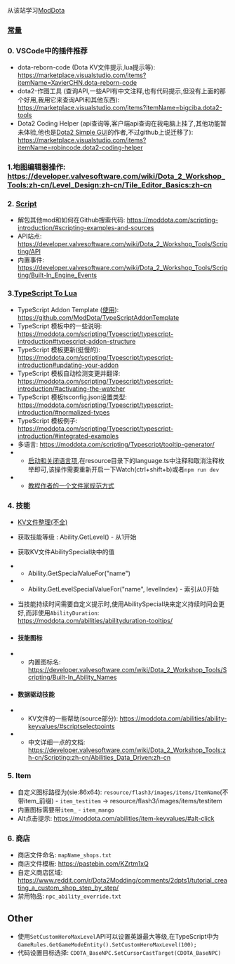 从该站学习[ModDota](https://moddota.com/)

### [常量](https://developer.valvesoftware.com/wiki/Dota_2_Workshop_Tools/Scripting/API#Constants)

### 0. VSCode中的插件推荐

- dota-reborn-code (Dota KV文件提示,lua提示等): https://marketplace.visualstudio.com/items?itemName=XavierCHN.dota-reborn-code
- dota2-作图工具 (查询API,一些API有中文注释,也有代码提示,但没有上面的那个好用,我用它来查询API和其他东西): https://marketplace.visualstudio.com/items?itemName=bigciba.dota2-tools
- Dota2 Coding Helper (api查询等,客户端api查询在我电脑上挂了,其他功能暂未体验,他也是[Dota2 Simple GUI](https://marketplace.visualstudio.com/items?itemName=robincode.dota2-simple-gui)的作者,不过github上说迁移了): https://marketplace.visualstudio.com/items?itemName=robincode.dota2-coding-helper


### 1.地图编辑器操作: https://developer.valvesoftware.com/wiki/Dota_2_Workshop_Tools:zh-cn/Level_Design:zh-cn/Tile_Editor_Basics:zh-cn

### 2. [Script](https://moddota.com/scripting-introduction/)
  
  - 解包其他mod和如何在Github搜索代码: https://moddota.com/scripting-introduction/#scripting-examples-and-sources
  - API站点: https://developer.valvesoftware.com/wiki/Dota_2_Workshop_Tools/Scripting/API
  - 内置事件: https://developer.valvesoftware.com/wiki/Dota_2_Workshop_Tools/Scripting/Built-In_Engine_Events
  

### 3.[TypeScript To Lua](https://moddota.com/scripting/Typescript/typescript-introduction)
  
  - TypeScript Addon Template ([使用](https://moddota.com/scripting/Typescript/typescript-introduction#setting-up-typescript)): https://github.com/ModDota/TypeScriptAddonTemplate
  - TypeScript 模板中的一些说明: https://moddota.com/scripting/Typescript/typescript-introduction#typescript-addon-structure
  - TypeScript 模板更新(挺慢的): https://moddota.com/scripting/Typescript/typescript-introduction#updating-your-addon
  - TypeScript 模板自动检测变更并翻译: https://moddota.com/scripting/Typescript/typescript-introduction/#activating-the-watcher
  - TypeScript 模板tsconfig.json设置类型: https://moddota.com/scripting/Typescript/typescript-introduction/#normalized-types
  - TypeScript 模板例子: https://moddota.com/scripting/Typescript/typescript-introduction/#integrated-examples
  - 多语言: https://moddota.com/scripting/Typescript/tooltip-generator/
  - - [启动和关闭语言项](https://moddota.com/scripting/Typescript/tooltip-generator/#language-control),在resource目录下的language.ts中注释和取消注释枚举即可,该操作需要重新开启一下Watch(ctrl+shift+b)或者`npm run dev`
  - - [教程作者的一个文件家规范方式](https://github.com/Shushishtok/dota-reimagined/tree/master/game/resource/localization)

### 4. 技能

- [KV文件整理(不全)](./AbilityKV.md)
- 获取技能等级 : Ability.GetLevel() - 从1开始
- 获取KV文件AbilitySpecial块中的值
- - Ability.GetSpecialValueFor("name")
- - Ability.GetLevelSpecialValueFor("name", levelIndex) - 索引从0开始
- 当技能持续时间需要自定义提示时,使用AbilitySpecial块来定义持续时间会更好,而非使用`AbilityDuration`: https://moddota.com/abilities/abilityduration-tooltips/

- #### 技能图标

- - 内置图标名: https://developer.valvesoftware.com/wiki/Dota_2_Workshop_Tools/Scripting/Built-In_Ability_Names

- #### 数据驱动技能
- - KV文件的一些帮助(source部分): https://moddota.com/abilities/ability-keyvalues/#scriptselectpoints
- - 中文详细一点的文档: https://developer.valvesoftware.com/wiki/Dota_2_Workshop_Tools:zh-cn/Scripting:zh-cn/Abilities_Data_Driven:zh-cn

### 5. Item

- 自定义图标路径为(sie:86x64): `resource/flash3/images/items/ItemName`(不带item_前缀) - `item_testitem` -> resource/flash3/images/items/testitem
- 内置图标需要带`item_` - `item_mango`
- Alt点击提示: https://moddota.com/abilities/item-keyvalues/#alt-click

### 6. 商店

- 商店文件命名: `mapName_shops.txt`
- 商店文件模板: https://pastebin.com/KZrtm1xQ
- 自定义商店区域: https://www.reddit.com/r/Dota2Modding/comments/2dpts1/tutorial_creating_a_custom_shop_step_by_step/
- 禁用物品: `npc_ability_override.txt`

## Other

- 使用`SetCustomHeroMaxLevel`API可以设置英雄最大等级,在TypeScript中为`GameRules.GetGameModeEntity().SetCustomHeroMaxLevel(100);`
- 代码设置目标选择: `CDOTA_BaseNPC.SetCursorCastTarget(CDOTA_BaseNPC)`
